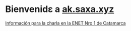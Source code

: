 # Bienvenidε a [ak.saxa.xyz](https://ak.saxa.xyz)

[Información para la charla en la ENET Nro 1 de Catamarca](./intro-enet-1.md)
